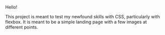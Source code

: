 Hello! 

This project is meant to test my newfound skills with CSS, particularly with flexbox. It is meant to be a simple landing page with a few images at different points.